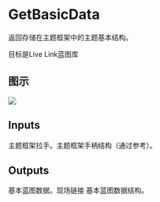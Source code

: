 # GetBasicData

返回存储在主题框架中的主题基本结构。

目标是Live Link蓝图库

## 图示

![]($-20221218-19444866.png)

## Inputs

主题框架拉手。主题框架手柄结构（通过参考）。  

## Outputs

基本蓝图数据。现场链接 基本蓝图数据结构。
